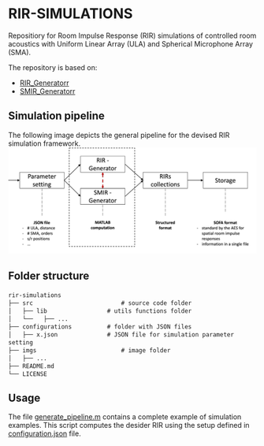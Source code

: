 # RIR-SIMULATIONS
Repositiory for Room Impulse Response (RIR) simulations of controlled room acoustics with Uniform Linear Array (ULA) and Spherical Microphone Array (SMA).

The repository is based on: 
- [RIR_Generatorr](https://github.com/ehabets/RIR-Generator)
- [SMIR_Generatorr](https://github.com/ehabets/SMIR-Generator)

## Simulation pipeline
The following image depicts the general pipeline for the devised RIR simulation framework.
![pipeline](imgs/pipeline.png "pipeline")

## Folder structure
```
rir-simulations
├── src                         # source code folder
│   ├── lib           		# utils functions folder
│   └──   ├── ...
├── configurations   		# folder with JSON files
│   ├── x.json           	# JSON file for simulation parameter setting
├── imgs                        # image folder
│   ├── ...           		
├── README.md
└── LICENSE
```

## Usage

The file [generate_pipeline.m](/generate_pipeline.m) contains a complete example of simulation examples. 
This script computes the desider RIR using the setup defined in [configuration.json](/configurations/configuration.json) file.
